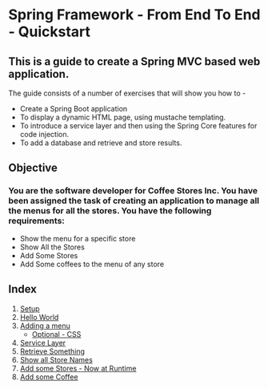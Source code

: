 # Spring Framework - From End To End - Quickstart


## This is a guide to create a Spring MVC based web application.
The guide consists of a number of exercises that will show you how to -
* Create a Spring Boot application
* To display a dynamic HTML page, using mustache templating.
* To introduce a service layer and then using the Spring Core features for code injection.
* To add a database and retrieve and store results.

## Objective
### You are the software developer for Coffee Stores Inc. You have been assigned the task of creating an application to manage all the menus for all the stores. You have the following requirements:
* Show the menu for a specific store
* Show All the Stores
* Add Some Stores
* Add Some coffees to the menu of any store


## Index
1. [Setup](../master/documents/exercise1.md)
2. [Hello World](../master/documents/exercise2.md)
3. [Adding a menu](../master/documents/exercise3.md) 
   * [Optional - CSS](../master/documents/optional-css.md)
4. [Service Layer](../master/documents/exercise4.md)
5. [Retrieve Something](../master/documents/exercise8.md)
6. [Show all Store Names](../master/documents/exercise7.md)
7. [Add some Stores - Now at Runtime](../master/documents/exercise8.md)
8. [Add some Coffee](../master/documents/exercise9.md)

